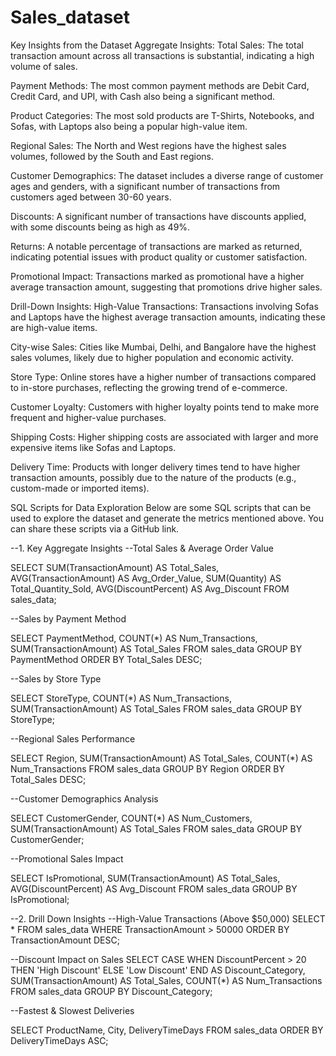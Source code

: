  # Sales_dataset
Key Insights from the Dataset
Aggregate Insights:
Total Sales: The total transaction amount across all transactions is substantial, indicating a high volume of sales.

Payment Methods: The most common payment methods are Debit Card, Credit Card, and UPI, with Cash also being a significant method.

Product Categories: The most sold products are T-Shirts, Notebooks, and Sofas, with Laptops also being a popular high-value item.

Regional Sales: The North and West regions have the highest sales volumes, followed by the South and East regions.

Customer Demographics: The dataset includes a diverse range of customer ages and genders, with a significant number of transactions from customers aged between 30-60 years.

Discounts: A significant number of transactions have discounts applied, with some discounts being as high as 49%.

Returns: A notable percentage of transactions are marked as returned, indicating potential issues with product quality or customer satisfaction.

Promotional Impact: Transactions marked as promotional have a higher average transaction amount, suggesting that promotions drive higher sales.

Drill-Down Insights:
High-Value Transactions: Transactions involving Sofas and Laptops have the highest average transaction amounts, indicating these are high-value items.

City-wise Sales: Cities like Mumbai, Delhi, and Bangalore have the highest sales volumes, likely due to higher population and economic activity.

Store Type: Online stores have a higher number of transactions compared to in-store purchases, reflecting the growing trend of e-commerce.

Customer Loyalty: Customers with higher loyalty points tend to make more frequent and higher-value purchases.

Shipping Costs: Higher shipping costs are associated with larger and more expensive items like Sofas and Laptops.

Delivery Time: Products with longer delivery times tend to have higher transaction amounts, possibly due to the nature of the products (e.g., custom-made or imported items).

SQL Scripts for Data Exploration
Below are some SQL scripts that can be used to explore the dataset and generate the metrics mentioned above. You can share these scripts via a GitHub link.

--1. Key Aggregate Insights
--Total Sales & Average Order Value

SELECT 
    SUM(TransactionAmount) AS Total_Sales,
    AVG(TransactionAmount) AS Avg_Order_Value,
    SUM(Quantity) AS Total_Quantity_Sold,
    AVG(DiscountPercent) AS Avg_Discount
FROM sales_data;

--Sales by Payment Method

SELECT PaymentMethod, COUNT(*) AS Num_Transactions, SUM(TransactionAmount) AS Total_Sales
FROM sales_data
GROUP BY PaymentMethod
ORDER BY Total_Sales DESC;

--Sales by Store Type

SELECT StoreType, COUNT(*) AS Num_Transactions, SUM(TransactionAmount) AS Total_Sales
FROM sales_data
GROUP BY StoreType;


--Regional Sales Performance


SELECT Region, SUM(TransactionAmount) AS Total_Sales, COUNT(*) AS Num_Transactions
FROM sales_data
GROUP BY Region
ORDER BY Total_Sales DESC;


--Customer Demographics Analysis

SELECT CustomerGender, COUNT(*) AS Num_Customers, SUM(TransactionAmount) AS Total_Sales
FROM sales_data
GROUP BY CustomerGender;


--Promotional Sales Impact

SELECT 
    IsPromotional,
    SUM(TransactionAmount) AS Total_Sales,
    AVG(DiscountPercent) AS Avg_Discount
FROM sales_data
GROUP BY IsPromotional;


--2. Drill Down Insights
--High-Value Transactions (Above $50,000)
SELECT * FROM sales_data WHERE TransactionAmount > 50000 ORDER BY TransactionAmount DESC;


--Discount Impact on Sales
SELECT 
    CASE 
        WHEN DiscountPercent > 20 THEN 'High Discount'
        ELSE 'Low Discount'
    END AS Discount_Category,
    SUM(TransactionAmount) AS Total_Sales,
    COUNT(*) AS Num_Transactions
FROM sales_data
GROUP BY Discount_Category;


--Fastest & Slowest Deliveries

SELECT ProductName, City, DeliveryTimeDays 
FROM sales_data 
ORDER BY DeliveryTimeDays ASC;
